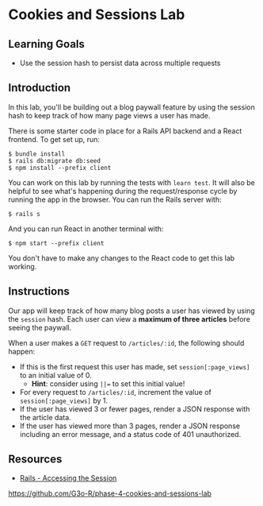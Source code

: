 # Cookies and Sessions Lab

## Learning Goals

- Use the session hash to persist data across multiple requests

## Introduction

In this lab, you'll be building out a blog paywall feature by using the session
hash to keep track of how many page views a user has made.

There is some starter code in place for a Rails API backend and a React
frontend. To get set up, run:

```console
$ bundle install
$ rails db:migrate db:seed
$ npm install --prefix client
```

You can work on this lab by running the tests with `learn test`. It will also be
helpful to see what's happening during the request/response cycle by running the
app in the browser. You can run the Rails server with:

```console
$ rails s
```

And you can run React in another terminal with:

```console
$ npm start --prefix client
```

You don't have to make any changes to the React code to get this lab working.

## Instructions

Our app will keep track of how many blog posts a user has viewed by using the
`session` hash. Each user can view a **maximum of three articles** before seeing
the paywall.

When a user makes a `GET` request to `/articles/:id`, the following should
happen:

- If this is the first request this user has made, set `session[:page_views]` to
  an initial value of 0.
  - **Hint**: consider using `||=` to set this initial value!
- For every request to `/articles/:id`, increment the value of
  `session[:page_views]` by 1.
- If the user has viewed 3 or fewer pages, render a JSON response with the
  article data.
- If the user has viewed more than 3 pages, render a JSON response including an
  error message, and a status code of 401 unauthorized.

## Resources

- [Rails - Accessing the Session](https://guides.rubyonrails.org/v4.1.4/action_controller_overview.html#accessing-the-session)

https://github.com/G3o-R/phase-4-cookies-and-sessions-lab